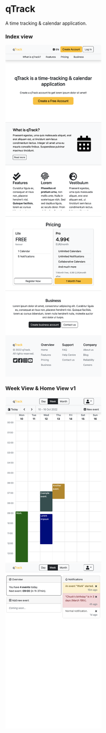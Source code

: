 # qTrack

A time tracking & calendar application.

### Index view

<kbd>
<img src="index_view1.png" width="300px" alt="Index View">
</kbd>
<kbd>
<img src="index_view2.png" width="300px" alt="Index View 2">
</kbd>

### Week View & Home View v1

<kbd>
<img src="week_view.png" width="300px" alt="Week View">
</kbd>
<kbd>
<img src="home_view.png" width="300px" alt="Home View">
</kbd>

